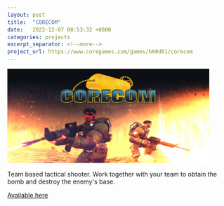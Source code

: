 ```yaml
---
layout: post
title:  "CORECOM"
date:   2022-12-07 08:53:32 +0800
categories: projects
excerpt_separator: <!--more-->
project_url: https://www.coregames.com/games/b60d61/corecom
---
```


<img class="post-img-center" src="/assets/img/cc.jpg" width="460" height="215">

<p class="post-text-center">Team based tactical shooter. Work together with your team to obtain the bomb and destroy the enemy's base. </p>
<!--more-->
<a href="https://www.coregames.com/games/b60d61/corecom">Available here</a>